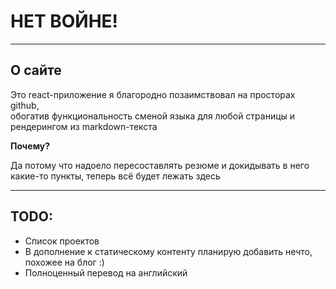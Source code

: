 # НЕТ ВОЙНЕ!

---

## О сайте

Это react-приложение я благородно позаимствовал на просторах github,  
обогатив функциональность сменой языка для любой страницы и  
рендерингом из markdown-текста

**Почему?**

Да потому что надоело пересоставлять резюме и докидывать в него  
какие-то пункты, теперь всё будет лежать здесь


---
## TODO:
- Список проектов
- В дополнение к статическому контенту планирую добавить нечто, похожее на блог :)
- Полноценный перевод на английский